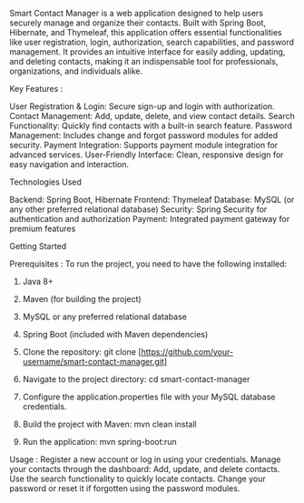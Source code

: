 Smart Contact Manager is a web application designed to help users securely manage and organize their contacts. Built with Spring Boot, Hibernate, and Thymeleaf, this application offers essential functionalities like user registration, login, authorization, search capabilities, and password management. It provides an intuitive interface for easily adding, updating, and deleting contacts, making it an indispensable tool for professionals, organizations, and individuals alike.

Key Features : 

User Registration & Login: Secure sign-up and login with authorization.
Contact Management: Add, update, delete, and view contact details.
Search Functionality: Quickly find contacts with a built-in search feature.
Password Management: Includes change and forgot password modules for added security.
Payment Integration: Supports payment module integration for advanced services.
User-Friendly Interface: Clean, responsive design for easy navigation and interaction.

Technologies Used

Backend: Spring Boot, Hibernate
Frontend: Thymeleaf
Database: MySQL (or any other preferred relational database)
Security: Spring Security for authentication and authorization
Payment: Integrated payment gateway for premium features

Getting Started

Prerequisites :
To run the project, you need to have the following installed:
1. Java 8+
2. Maven (for building the project)
3. MySQL or any preferred relational database
4. Spring Boot (included with Maven dependencies)

1. Clone the repository:
git clone [https://github.com/your-username/smart-contact-manager.git]
2. Navigate to the project directory:
cd smart-contact-manager
3. Configure the application.properties file with your MySQL database credentials.
4. Build the project with Maven:
mvn clean install
5. Run the application:
mvn spring-boot:run

Usage : 
Register a new account or log in using your credentials.
Manage your contacts through the dashboard: Add, update, and delete contacts.
Use the search functionality to quickly locate contacts.
Change your password or reset it if forgotten using the password modules.
